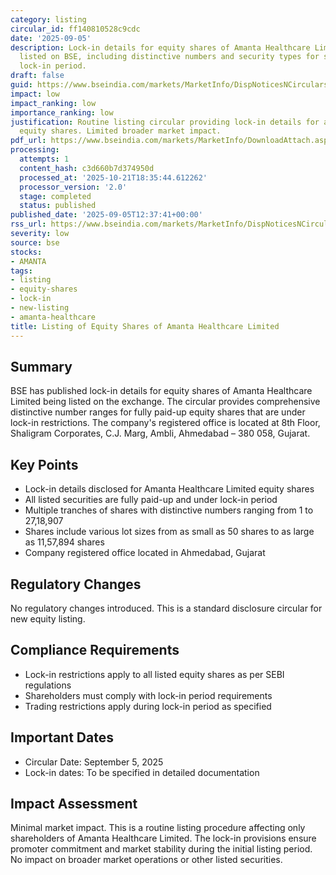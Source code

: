 ```yaml
---
category: listing
circular_id: ff140810528c9cdc
date: '2025-09-05'
description: Lock-in details for equity shares of Amanta Healthcare Limited being
  listed on BSE, including distinctive numbers and security types for shares under
  lock-in period.
draft: false
guid: https://www.bseindia.com/markets/MarketInfo/DispNoticesNCirculars.aspx?Noticeid={E4765D90-C53E-42E8-9989-D2050C29FA7E}&noticeno=20250905-31&dt=09/05/2025&icount=31&totcount=43&flag=0
impact: low
impact_ranking: low
importance_ranking: low
justification: Routine listing circular providing lock-in details for a single company's
  equity shares. Limited broader market impact.
pdf_url: https://www.bseindia.com/markets/MarketInfo/DownloadAttach.aspx?id=20250905-31&attachedId=8dbef88c-ee69-4e68-ab54-134d8a01e1fc
processing:
  attempts: 1
  content_hash: c3d660b7d374950d
  processed_at: '2025-10-21T18:35:44.612262'
  processor_version: '2.0'
  stage: completed
  status: published
published_date: '2025-09-05T12:37:41+00:00'
rss_url: https://www.bseindia.com/markets/MarketInfo/DispNoticesNCirculars.aspx?Noticeid={E4765D90-C53E-42E8-9989-D2050C29FA7E}&noticeno=20250905-31&dt=09/05/2025&icount=31&totcount=43&flag=0
severity: low
source: bse
stocks:
- AMANTA
tags:
- listing
- equity-shares
- lock-in
- new-listing
- amanta-healthcare
title: Listing of Equity Shares of Amanta Healthcare Limited
---
```


## Summary

BSE has published lock-in details for equity shares of Amanta Healthcare Limited being listed on the exchange. The circular provides comprehensive distinctive number ranges for fully paid-up equity shares that are under lock-in restrictions. The company's registered office is located at 8th Floor, Shaligram Corporates, C.J. Marg, Ambli, Ahmedabad – 380 058, Gujarat.

## Key Points

- Lock-in details disclosed for Amanta Healthcare Limited equity shares
- All listed securities are fully paid-up and under lock-in period
- Multiple tranches of shares with distinctive numbers ranging from 1 to 27,18,907
- Shares include various lot sizes from as small as 50 shares to as large as 11,57,894 shares
- Company registered office located in Ahmedabad, Gujarat

## Regulatory Changes

No regulatory changes introduced. This is a standard disclosure circular for new equity listing.

## Compliance Requirements

- Lock-in restrictions apply to all listed equity shares as per SEBI regulations
- Shareholders must comply with lock-in period requirements
- Trading restrictions apply during lock-in period as specified

## Important Dates

- Circular Date: September 5, 2025
- Lock-in dates: To be specified in detailed documentation

## Impact Assessment

Minimal market impact. This is a routine listing procedure affecting only shareholders of Amanta Healthcare Limited. The lock-in provisions ensure promoter commitment and market stability during the initial listing period. No impact on broader market operations or other listed securities.